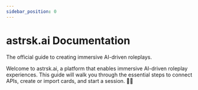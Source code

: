 ```yaml
---
sidebar_position: 0
---
```


# astrsk.ai Documentation 
The official guide to creating immersive AI-driven roleplays.

Welcome to astrsk.ai, a platform that enables immersive AI-driven roleplay experiences.
This guide will walk you through the essential steps to connect APIs, create or import cards, and start a session. 🚀✨
